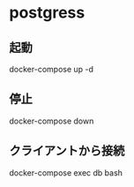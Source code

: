 # postgress

## 起動
docker-compose up -d

## 停止
docker-compose down

## クライアントから接続
docker-compose exec db bash